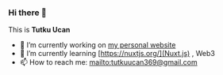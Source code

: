 ### Hi there 👋

This is **Tutku Ucan**
- 🔭 I’m currently working on [my personal website](https://github.com/tutklon/personal-website)
- 🌱 I’m currently learning [https://nuxtjs.org/](Nuxt.js) , Web3
- 📫 How to reach me: [mailto:tutkuucan369@gmail.com](tutkuucan369@gmail.com)
